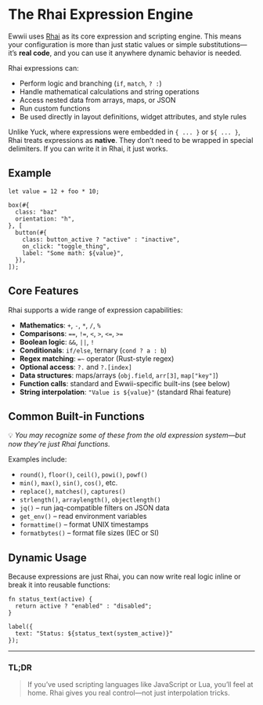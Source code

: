 # The Rhai Expression Engine

Ewwii uses [Rhai](https://rhai.rs/) as its core expression and scripting engine. This means your configuration is more than just static values or simple substitutions—it’s **real code**, and you can use it anywhere dynamic behavior is needed.

Rhai expressions can:

-   Perform logic and branching (`if`, `match`, `? :`)
-   Handle mathematical calculations and string operations
-   Access nested data from arrays, maps, or JSON
-   Run custom functions
-   Be used directly in layout definitions, widget attributes, and style rules

Unlike Yuck, where expressions were embedded in `{ ... }` or `${ ... }`, Rhai treats expressions as **native**. They don’t need to be wrapped in special delimiters. If you can write it in Rhai, it just works.

## Example

```rust,ignore
let value = 12 + foo * 10;

box(#{
  class: "baz"
  orientation: "h",
}, [
  button(#{
    class: button_active ? "active" : "inactive",
    on_click: "toggle_thing",
    label: "Some math: ${value}",
  }),
]);
```

## Core Features

Rhai supports a wide range of expression capabilities:

-   **Mathematics**: `+`, `-`, `*`, `/`, `%`
-   **Comparisons**: `==`, `!=`, `<`, `>`, `<=`, `>=`
-   **Boolean logic**: `&&`, `||`, `!`
-   **Conditionals**: `if/else`, ternary (`cond ? a : b`)
-   **Regex matching**: `=~` operator (Rust-style regex)
-   **Optional access**: `?.` and `?.[index]`
-   **Data structures**: maps/arrays (`obj.field`, `arr[3]`, `map["key"]`)
-   **Function calls**: standard and Ewwii-specific built-ins (see below)
-   **String interpolation**: `"Value is ${value}"` (standard Rhai feature)

## Common Built-in Functions

💡 _You may recognize some of these from the old expression system—but now they're just Rhai functions._

Examples include:

-   `round()`, `floor()`, `ceil()`, `powi()`, `powf()`
-   `min()`, `max()`, `sin()`, `cos()`, etc.
-   `replace()`, `matches()`, `captures()`
-   `strlength()`, `arraylength()`, `objectlength()`
-   `jq()` – run jaq-compatible filters on JSON data
-   `get_env()` – read environment variables
-   `formattime()` – format UNIX timestamps
-   `formatbytes()` – format file sizes (IEC or SI)

## Dynamic Usage

Because expressions are just Rhai, you can now write real logic inline or break it into reusable functions:

```rhai
fn status_text(active) {
  return active ? "enabled" : "disabled";
}

label({
  text: "Status: ${status_text(system_active)}"
});
```

---

### TL;DR

> If you’ve used scripting languages like JavaScript or Lua, you’ll feel at home. Rhai gives you real control—not just interpolation tricks.
